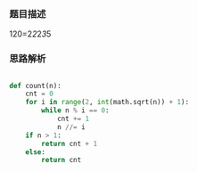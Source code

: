 ### 题目描述

120=2*2*2*3*5

### 思路解析

```python

def count(n):
    cnt = 0
    for i in range(2, int(math.sqrt(n)) + 1):
        while n % i == 0:
            cnt += 1
            n //= i
    if n > 1:
        return cnt + 1
    else:
        return cnt


```
